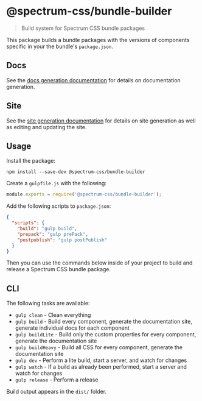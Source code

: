 # @spectrum-css/bundle-builder
>
> Build system for Spectrum CSS bundle packages

This package builds a bundle packages with the versions of components specific in your the bundle's `package.json`.

## Docs

See the [docs generation documentation](docs/README.md) for details on documentation generation.

## Site

See the [site generation documentation](site/README.md) for details on site generation as well as editing and updating the site.

## Usage

Install the package:

```
npm install --save-dev @spectrum-css/bundle-builder
```

Create a `gulpfile.js` with the following:

```js
module.exports = require('@spectrum-css/bundle-builder');
```

Add the following scripts to `package.json`:

```json
{
  "scripts": {
    "build": "gulp build",
    "prepack": "gulp prePack",
    "postpublish": "gulp postPublish"
  }
}
```

Then you can use the commands below inside of your project to build and release a Spectrum CSS bundle package.

## CLI

The following tasks are available:

* `gulp clean` - Clean everything
* `gulp build` - Build every component, generate the documentation site, generate individual docs for each component
* `gulp buildLite` - Build only the custom properties for every component, generate the documentation site
* `gulp buildHeavy` - Build all CSS for every component, generate the documentation site
* `gulp dev` - Perform a lite build, start a server, and watch for changes
* `gulp watch` - If a build as already been performed, start a server and watch for changes
* `gulp release` - Perform a release

Build output appears in the `dist/` folder.
